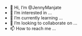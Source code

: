 - 👋 Hi, I’m @JennyManjate
- 👀 I’m interested in ...
- 🌱 I’m currently learning ...
- 💞️ I’m looking to collaborate on ...
- 📫 How to reach me ...

<!---
JennyManjate/JennyManjate is a ✨ special ✨ repository because its `README.md` (this file) appears on your GitHub profile.
You can click the Preview link to take a look at your changes.
--->
